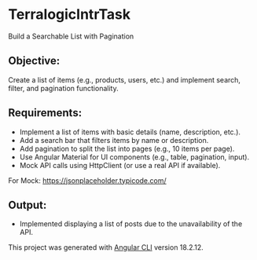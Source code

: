 # TerralogicIntrTask

Build a Searchable List with Pagination

## Objective:

Create a list of items (e.g., products, users, etc.) and implement search, filter, and pagination functionality.

## Requirements:

* Implement a list of items with basic details (name, description, etc.).
* Add a search bar that filters items by name or description.
* Add pagination to split the list into pages (e.g., 10 items per page).
* Use Angular Material for UI components (e.g., table, pagination, input).
* Mock API calls using HttpClient (or use a real API if available).

For Mock: https://jsonplaceholder.typicode.com/

## Output:

* Implemented displaying a list of posts due to the unavailability of the API.

This project was generated with [Angular CLI](https://github.com/angular/angular-cli) version 18.2.12.
